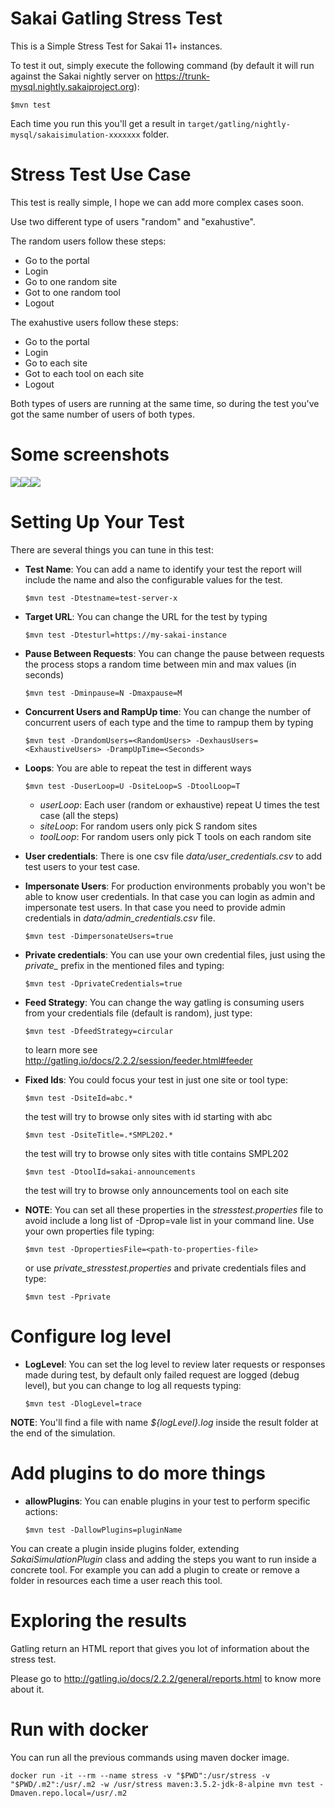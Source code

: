 Sakai Gatling Stress Test
=========================

This is a Simple Stress Test for Sakai 11+ instances.

To test it out, simply execute the following command (by default it will run against the Sakai nightly server on https://trunk-mysql.nightly.sakaiproject.org):

    $mvn test

Each time you run this you'll get a result in `target/gatling/nightly-mysql/sakaisimulation-xxxxxxx` folder.

Stress Test Use Case
====================

This test is really simple, I hope we can add more complex cases soon.

Use two different type of users "random" and "exahustive".

The random users follow these steps:
- Go to the portal
- Login
- Go to one random site
- Got to one random tool
- Logout 

The exahustive users follow these steps:
- Go to the portal
- Login
- Go to each site
- Got to each tool on each site
- Logout 

Both types of users are running at the same time, so during the test you've got the same number of users of both types.

Some screenshots
================

![](https://raw.githubusercontent.com/sakaiproject/sakai-stress-test/master/src/test/resources/bodies/global1.jpg)![](https://raw.githubusercontent.com/sakaiproject/sakai-stress-test/master/src/test/resources/bodies/global2.jpg)![](https://raw.githubusercontent.com/sakaiproject/sakai-stress-test/master/src/test/resources/bodies/detail1.jpg)

Setting Up Your Test
====================

There are several things you can tune in this test:

- **Test Name**: You can add a name to identify your test the report will include the name and also the configurable values for the test.

	```$mvn test -Dtestname=test-server-x```

- **Target URL**: You can change the URL for the test by typing

	```$mvn test -Dtesturl=https://my-sakai-instance```
	
- **Pause Between Requests**: You can change the pause between requests the process stops a random time between min and max values (in seconds)

	```$mvn test -Dminpause=N -Dmaxpause=M```
	
- **Concurrent Users and RampUp time**: You can change the number of concurrent users of each type and the time to rampup them by typing

	```$mvn test -DrandomUsers=<RandomUsers> -DexhausUsers=<ExhaustiveUsers> -DrampUpTime=<Seconds>```
	
- **Loops**: You are able to repeat the test in different ways
	
	```$mvn test -DuserLoop=U -DsiteLoop=S -DtoolLoop=T```

	* _userLoop_: Each user (random or exhaustive) repeat U times the test case (all the steps)
	* _siteLoop_: For random users only pick S random sites
	* _toolLoop_: For random users only pick T tools on each random site
	
- **User credentials**: There is one csv file _data/user_credentials.csv_ to add test users to your test case. 
	
- **Impersonate Users**: For production environments probably you won't be able to know user credentials. In that case you can login as admin and impersonate test users. In that case you need to provide admin credentials in _data/admin_credentials.csv_ file. 

	```$mvn test -DimpersonateUsers=true```

- **Private credentials**: You can use your own credential files, just using the *private_* prefix in the mentioned files and typing: 

	```$mvn test -DprivateCredentials=true```

- **Feed Strategy**: You can change the way gatling is consuming users from your credentials file (default is random), just type: 

	```$mvn test -DfeedStrategy=circular```
	
	to learn more see http://gatling.io/docs/2.2.2/session/feeder.html#feeder

- **Fixed Ids**: You could focus your test in just one site or tool type:

	```$mvn test -DsiteId=abc.*```
	
	the test will try to browse only sites with id starting with abc
	
	```$mvn test -DsiteTitle=.*SMPL202.*```
	
	the test will try to browse only sites with title contains SMPL202

	```$mvn test -DtoolId=sakai-announcements```
	
	the test will try to browse only announcements tool on each site
	
- **NOTE**: You can set all these properties in the _stresstest.properties_ file to avoid include a long list of -Dprop=vale list in your command line. Use your own properties file typing:
 
	```$mvn test -DpropertiesFile=<path-to-properties-file>```
	
	or use _private_stresstest.properties_ and private credentials files and type:

	```$mvn test -Pprivate```

Configure log level
====================

- **LogLevel**: You can set the log level to review later requests or responses made during test, by default only failed request are logged (debug level), but you can change to log all requests typing:

	```$mvn test -DlogLevel=trace```

**NOTE**: You'll find a file with name _${logLevel}.log_ inside the result folder at the end of the simulation.

Add plugins to do more things
=============================

- **allowPlugins**: You can enable plugins in your test to perform specific actions:

	```$mvn test -DallowPlugins=pluginName```

You can create a plugin inside plugins folder, extending _SakaiSimulationPlugin_ class and adding the steps you want to run inside a concrete tool.
For example you can add a plugin to create or remove a folder in resources each time a user reach this tool.

Exploring the results
=====================

Gatling return an HTML report that gives you lot of information about the stress test.

Please go to http://gatling.io/docs/2.2.2/general/reports.html to know more about it.

Run with docker
===============

You can run all the previous commands using maven docker image.

```docker run -it --rm --name stress -v "$PWD":/usr/stress -v "$PWD/.m2":/usr/.m2 -w /usr/stress maven:3.5.2-jdk-8-alpine mvn test -Dmaven.repo.local=/usr/.m2```

